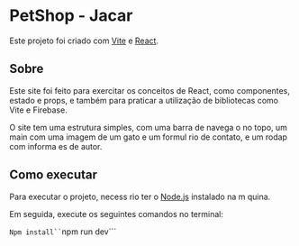 
# PetShop - Jacar  

Este projeto foi criado com [Vite](https://vitejs.dev/) e [React](https://reactjs.org/).

## Sobre

Este site foi feito para exercitar os conceitos de React, como componentes, estado e props, e também para praticar a utilização de bibliotecas como Vite e Firebase.

O site tem uma estrutura simples, com uma barra de navega o no topo, um main com uma imagem de um gato e um formul rio de contato, e um rodap  com informa es de autor.

## Como executar

Para executar o projeto,  necess rio ter o [Node.js](https://nodejs.org/en/) instalado na m quina.

Em seguida, execute os seguintes comandos no terminal:

``` Npm install``
```npm run dev```
